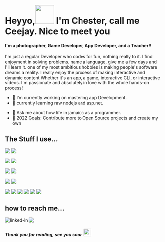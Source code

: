 
# Heyyo,<img src="https://raw.githubusercontent.com/iampavangandhi/iampavangandhi/master/gifs/Hi.gif" width="60px">  I'm Chester,   call me Ceejay.  Nice to meet you 



#### I'm a photographer, Game Developer, App Developer, and a Teacher!!
I'm just a regular Developer who codes for fun, nothing really to it. I find enjoyment in solving problems. name a language, give me a few days and I'll learn it. one of my most ambitious hobbies is making people's software dreams a reality. I really enjoy the process of making interactive and dynamic content Whether it's an app, a game, interactive CLI, or interactive videos. I'm passionate and absolutely in love with the whole hands-on process!

- 🔭 I’m currently working on mastering app Development.
- 🌱 currently learning raw nodejs and asp.net.
<!-- 👯 I’m looking to collaborate on a lot of apps and game projects.
- 🤔 I’m looking for help with making food later, nah am kidding, looking forward to eating it.-->
- 💬 Ask me about how life in jamaica as a programmer.
- 🥅 2022 Goals: Contribute more to Open Source projects and create my own


## The Stuff I use...
<img src="https://img.shields.io/badge/Flutter-02569B?style=for-the-badge&logo=flutter&logoColor=white"/> <!--img src="https://img.shields.io/badge/Dart-0175C2?style=for-the-badge&logo=dart&logoColor=white" /--> <img src="https://img.shields.io/badge/Unity-100000?style=for-the-badge&logo=unity&logoColor=white" />

<img src="https://img.shields.io/badge/Node.js-339933?style=for-the-badge&logo=nodedotjs&logoColor=white"/><!--img src="https://img.shields.io/badge/.NET-512BD4?style=for-the-badge&logo=dotnet&logoColor=white" /-->  <img src='https://img.shields.io/badge/Express.js-000000?style=for-the-badge&logo=express&logoColor=white'/>

<img src="https://img.shields.io/badge/strapi-2e7eea?style=for-the-badge&logo=strapi&logoColor=white"/>  <img src="https://img.shields.io/badge/firebase-ffca28?style=for-the-badge&logo=firebase&logoColor=black" />

<img src="https://img.shields.io/badge/V_S_Code-0078D4?style=for-the-badge&logo=Visual%20Studio%20Code&logoColor=white" /> <!--img src="https://img.shields.io/badge/Android_Studio-3DDC84?style=for-the-badge&logo=android-studio&logoColor=white" /--> <img src="https://img.shields.io/badge/Xcode-007ACC?style=for-the-badge&logo=Xcode&logoColor=white" />

<img src="https://img.shields.io/badge/Dart-0175C2?style=for-the-badge&logo=dart&logoColor=white" />  <img src="https://img.shields.io/badge/C%23-239120?style=for-the-badge&logo=c-sharp&logoColor=white" /> <img src="https://img.shields.io/badge/JavaScript-323330?style=for-the-badge&logo=javascript&logoColor=F7DF1E" /> <img src="https://img.shields.io/badge/HTML5-E34F26?style=for-the-badge&logo=html5&logoColor=white" /> <img src="https://img.shields.io/badge/CSS3-1572B6?style=for-the-badge&logo=css3&logoColor=white" /> <img src="https://img.shields.io/badge/PHP-777BB4?style=for-the-badge&logo=php&logoColor=white" />
 
 <!--img src="https://github-readme-stats.vercel.app/api/top-langs/?username=ceejayps" /-->
 
 <!-- img src="https://github-readme-stats.vercel.app/api/top-langs/?username=ceejayps" /-->
  <!--img src="https://activity-graph.herokuapp.com/graph?username=ceejayps&theme=minimal" /-->
   <!--img  src="https://github-readme-stats.vercel.app/api?username=ceejayps" /-->

 ## how to reach me...
<a href="https://www.linkedin.com/in/chester-johnson/"><img src="https://img.shields.io/badge/LinkedIn-000000?style=for-the-badge&logo=linkedin&logoColor=white" /></a> 
[<img align="left" alt="linked-in" src="https://img.shields.io/badge/🌐  ceejayps.com-000000?style=for-the-badge&logo=Globe&logoColor=blue" />](http://proxstudioja.com/)
</br>

##### Thank you for reading, see you soon <img src="https://raw.githubusercontent.com/iampavangandhi/iampavangandhi/master/gifs/Hi.gif" width="24px">
